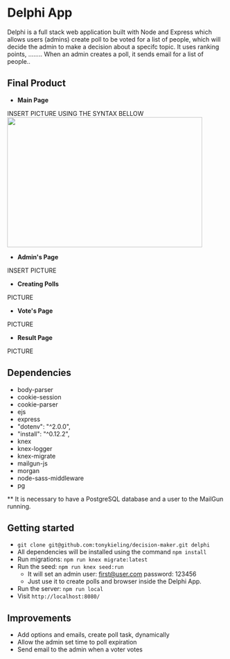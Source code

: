 # Delphi App

Delphi is a full stack web application built with Node and Express which allows users (admins) create poll to be voted for a list of people, which will decide the admin to make a decision about a specifc topic.
It uses ranking points, ........
When an admin creates a poll, it sends email for a list of people..


## Final Product

* **Main Page** 

INSERT PICTURE USING THE SYNTAX BELLOW
<img src="docs/urls.png" width="450" height="300"/>

* **Admin's Page**

INSERT PICTURE


* **Creating Polls**

PICTURE


* **Vote's Page**

PICTURE


* **Result Page**

PICTURE


## Dependencies
* body-parser
* cookie-session
* cookie-parser
* ejs
* express
* "dotenv": "^2.0.0",
* "install": "^0.12.2",
* knex
* knex-logger
* knex-migrate
* mailgun-js
* morgan
* node-sass-middleware
* pg

** It is necessary to have a PostgreSQL database and a user to the MailGun running.


## Getting started
- `git clone git@github.com:tonykieling/decision-maker.git delphi`
- All dependencies will be installed using the command `npm install`
- Run migrations: `npm run knex migrate:latest`
- Run the seed: `npm run knex seed:run`
  - It will set an admin user: first@user.com password: 123456
  - Just use it to create polls and browser inside the Delphi App.
- Run the server: `npm run local`
- Visit `http://localhost:8080/`


## Improvements
- Add options and emails, create poll task, dynamically
- Allow the admin set time to poll expiration
- Send email to the admin when a voter votes
